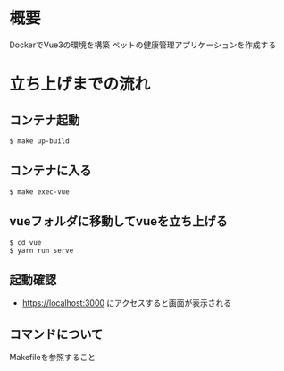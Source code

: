 # 概要
DockerでVue3の環境を構築
ペットの健康管理アプリケーションを作成する

# 立ち上げまでの流れ
## コンテナ起動
```
$ make up-build
```

## コンテナに入る
```
$ make exec-vue
```

## vueフォルダに移動してvueを立ち上げる
```
$ cd vue
$ yarn run serve
```

## 起動確認
* [https://localhost:3000](https://localhost:3000) にアクセスすると画面が表示される

## コマンドについて
Makefileを参照すること